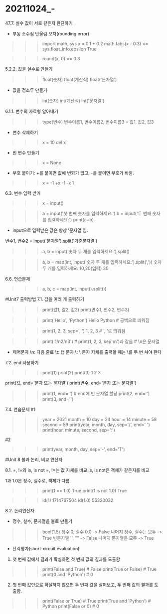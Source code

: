 # 20211024_-

47.7. 실수 값이 서로 같은지 판단하기
  - 부동 소수점 반올림 오차(rounding error)
  
  >>> import math, sys
  >>> x = 0.1 + 0.2
  >>> math.fabs(x - 0.3) <= sys.float_info.epsilon
  True
  
  >>> round(x, 0) == 0.3


5.2.2. 값을 실수로 만들기
  >>> float(숫자)
  >>> float(계산식)
  >>> float('문자열')
  
  * 값을 정소루 만들기
  >>> int(숫자)
  >>> int(계산식)
  >>> int('문자열')
  
  6.1.1. 변수의 자료형 알아내기
  >>> type(변수)
  >>> 변수이름1, 변수이름2, 변수이름3 = 값1, 값2, 값3
  
  * 변수 삭제하기
  >>> x = 10
  >>> del x
  
  * 빈 변수 만들기
  >>> x = None
  
  * 부호 붙이기: +를 붙이면 값에 변화가 없고, -를 붙이면 부호가 바뀜.
  >>> x = -1
  >>> +x
  -1
  >>> -x
  1
  
6.3. 변수 입력 받기
 >>> x = input()
 
 >>> a = input('첫 번째 숫자를 입력하세요:')
 >>> b = input('두 번째 숫자를 입력하세요:')
 >>> print(a+b)
 
 * input으로 입력받은 값은 항상 '문자열'임. 

변수1, 변수2 = input('문자열').split('기준문자열')
>>> a, b = input('숫자 두 개를 입력하세요:').split()

>>> a, b = map(int, input('숫자 두 개를 입력하세요:').split(','))
숫자 두 개를 입력하세요: 10,20(입력)
30

6.6. 연습문제
  >>> a, b, c = map(int, input().split())

#Unit7 출력방법
7.1. 값을 여러 개 출력하기
  >>> print(값1, 값2, 값3)
  >>> print(변수1, 변수2, 변수3)

  >>> print('Hello', 'Python')
  Hello Python  # 공백으로 띄워짐
  
  >>> print(1, 2, 3, sep=', ')
  1, 2, 3       # ', '로 띄워짐
  
  >>> print('1/n2/n3')    # print(1, 2, 3, sep'\n')과 같음 
                          # \n은 문자열
                          
* 제어문자
  \n: 다음 줄로
  \t: 탭 문자
  \\: \ 문자 자체를 출력할 때는 \를 두 번 쳐야 한다

7.2. end 사용하기
  >>> print(1)
  >>> print(2)
  >>> print(3)
  1
  2
  3
  
  print(값, end='문자 또는 문자열')
  print(변수, end='문자 또는 문자열')
  
  >>> print(1, end='')    # end에 빈 문자열 할당
  >>> print(2, end='')
  >>> print(3, end='')

7.4. 연습문제
#1
  >>> year = 2021
  >>> month = 10
  >>> day = 24
  >>> hour = 14
  >>> minute = 58
  >>> second = 59
  >>> print(year, month, day, sep='/', end=' ')
  >>> print(hour, minute, second, sep=':')

#2
  >>> print(year, month, day, sep='-', end='T')


#Unit 8 불과 논리, 비교 연산자

8.1. =, !=와 is, is not
=, !=는 값 자체를 비교
is, is not은 객체가 같은지를 비교

1과 1.0은 정수, 실수로, 객체가 다름. 
  >>> print(1 == 1.0)
  True
  >>> print(1 is not 1.0)
  True
  
  >>> id(1)
  1714767504
  >>> id(1.0)
  55320032
  
8.2. 논리연산자
  * 정수, 실수, 문자열을 불로 만들기
  >>> bool(1.5)
  정수 0, 실수 0.0 -> False
  나머지 정수, 실수는 모두 -> True
  빈문자열 '', "" -> False
  나머지 문자열은 모두 -> True
  
  * 단락평가(short-circuit evaluation)
  1) 첫 번째 값에서 결과가 확실하면 첫 번째 값의 결과를 도출함
  >>> print(False and True)     # False
  >>> print(True or False)      # True
  >>> print(0 and 'Python')     # 0
  
  2) 첫 번째 값만으로 확실하지 않으면 두 번째 값을 살펴보고, 두 번째 값의 결과를 도출함.
  >>> print(False or True)        # True
  >>> print(True and 'Python')    # Python
  >>> print(False or 0)           # 0
